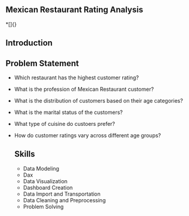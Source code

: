 ## Mexican Restaurant Rating Analysis
*[]{}
## Introduction

## Problem Statement
- Which restaurant has the highest customer rating?
- What is the profession of Mexican Restaurant customer?
- What is the distribution of customers based on their age categories?
- What is the marital status of the customers?
- What type of cuisine do custoers prefer?
- How do customer ratings vary across different age groups?

  ## Skills
  - Data Modeling
  - Dax
  - Data Visualization
  - Dashboard Creation
  - Data Import and Transportation
  - Data Cleaning and Preprocessing
  - Problem Solving
